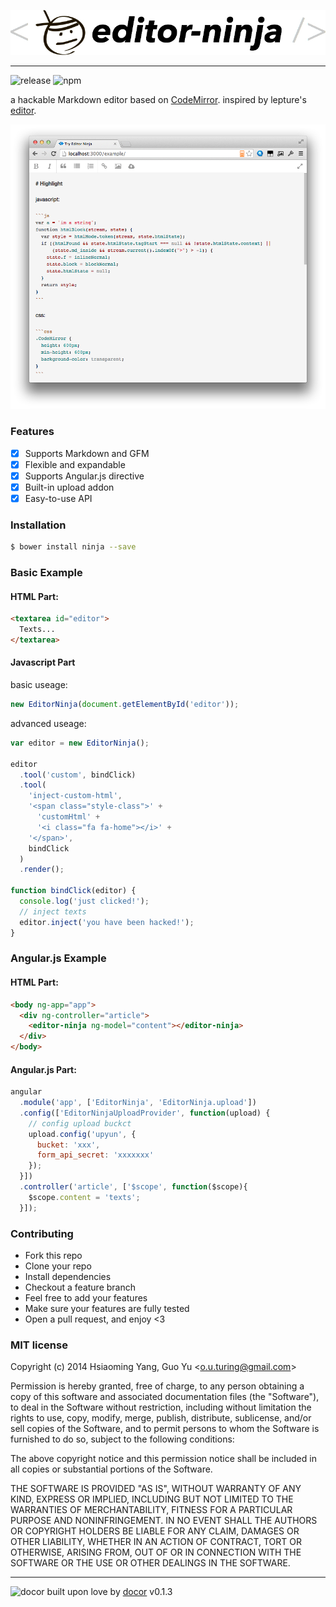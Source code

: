 ![editor-ninja](./editor-ninja.jpg)

---

![release](http://img.shields.io/github/release/airpub/ninja.svg?style=flat)&nbsp;![npm](http://img.shields.io/npm/v/editor-ninja.svg?style=flat)

a hackable Markdown editor based on [CodeMirror](http://codemirror.net/). 
inspired by lepture's [editor](https://github.com/lepture/editor). 

![screenshot](./screenshot.png)

### Features

- [x] Supports Markdown and GFM
- [x] Flexible and expandable
- [x] Supports Angular.js directive
- [x] Built-in upload addon
- [x] Easy-to-use API

### Installation
```bash
$ bower install ninja --save
```

### Basic Example

#### HTML Part:

```html
<textarea id="editor">
  Texts...
</textarea>
```

#### Javascript Part 

basic useage:

```js
new EditorNinja(document.getElementById('editor'));
```

advanced useage:

```js
var editor = new EditorNinja();

editor
  .tool('custom', bindClick)
  .tool(
    'inject-custom-html', 
    '<span class="style-class">' +
      'customHtml' + 
      '<i class="fa fa-home"></i>' +
    '</span>', 
    bindClick
  )
  .render();

function bindClick(editor) {
  console.log('just clicked!');
  // inject texts
  editor.inject('you have been hacked!');
}
```

### Angular.js Example

#### HTML Part:

```html
<body ng-app="app">
  <div ng-controller="article">
    <editor-ninja ng-model="content"></editor-ninja>
  </div>
</body>
```
#### Angular.js Part:

```js
angular
  .module('app', ['EditorNinja', 'EditorNinja.upload'])
  .config(['EditorNinjaUploadProvider', function(upload) {
    // config upload buckct
    upload.config('upyun', {
      bucket: 'xxx',
      form_api_secret: 'xxxxxxx'
    });
  }])
  .controller('article', ['$scope', function($scope){
    $scope.content = 'texts';
  }]);
```

### Contributing
- Fork this repo
- Clone your repo
- Install dependencies
- Checkout a feature branch
- Feel free to add your features
- Make sure your features are fully tested
- Open a pull request, and enjoy <3

### MIT license
Copyright (c) 2014 Hsiaoming Yang, Guo Yu &lt;o.u.turing@gmail.com&gt;

Permission is hereby granted, free of charge, to any person obtaining a copy
of this software and associated documentation files (the &quot;Software&quot;), to deal
in the Software without restriction, including without limitation the rights
to use, copy, modify, merge, publish, distribute, sublicense, and/or sell
copies of the Software, and to permit persons to whom the Software is
furnished to do so, subject to the following conditions:

The above copyright notice and this permission notice shall be included in
all copies or substantial portions of the Software.

THE SOFTWARE IS PROVIDED &quot;AS IS&quot;, WITHOUT WARRANTY OF ANY KIND, EXPRESS OR
IMPLIED, INCLUDING BUT NOT LIMITED TO THE WARRANTIES OF MERCHANTABILITY,
FITNESS FOR A PARTICULAR PURPOSE AND NONINFRINGEMENT. IN NO EVENT SHALL THE
AUTHORS OR COPYRIGHT HOLDERS BE LIABLE FOR ANY CLAIM, DAMAGES OR OTHER
LIABILITY, WHETHER IN AN ACTION OF CONTRACT, TORT OR OTHERWISE, ARISING FROM,
OUT OF OR IN CONNECTION WITH THE SOFTWARE OR THE USE OR OTHER DEALINGS IN
THE SOFTWARE.

---
![docor](https://cdn1.iconfinder.com/data/icons/windows8_icons_iconpharm/26/doctor.png)
built upon love by [docor](https://github.com/turingou/docor.git) v0.1.3